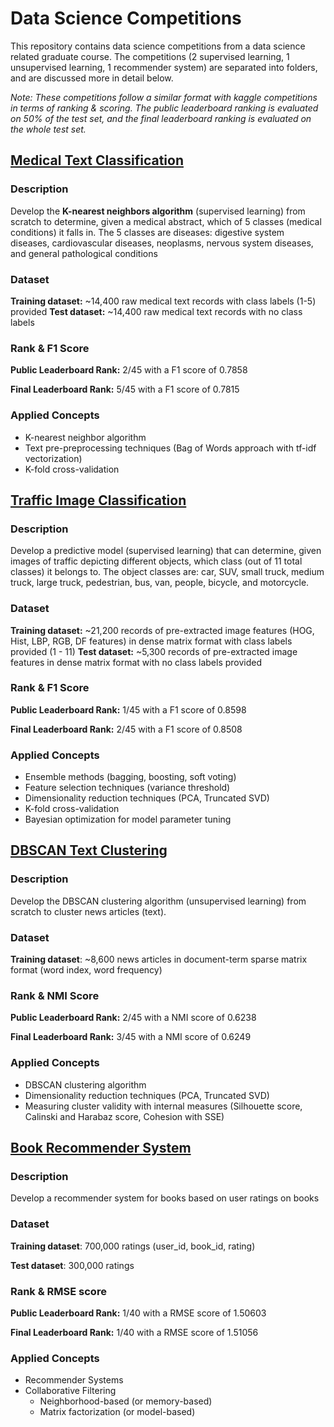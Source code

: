 # Data Science Competitions
This repository contains data science competitions from a data science related graduate course. The competitions (2 supervised learning, 1 unsupervised learning, 1 recommender system) are separated into folders, and are discussed more in detail below.

*Note: These competitions follow a similar format with kaggle competitions in terms of ranking & scoring. The public leaderboard ranking is evaluated on 50% of the test set, and the final leaderboard ranking is evaluated on the whole test set.*

## [Medical Text Classification](medical-text-classification/)
### Description
Develop the **K-nearest neighbors algorithm** (supervised learning) from scratch to determine, given a medical abstract, which of 5 classes (medical conditions) it falls in. The 5 classes are diseases: digestive system diseases, cardiovascular diseases, neoplasms, nervous system diseases, and general pathological conditions

### Dataset
**Training dataset:** ~14,400 raw medical text records with class labels (1-5) provided
**Test dataset:** ~14,400 raw medical text records with no class labels

### Rank & F1 Score

**Public Leaderboard Rank:** 2/45 with a F1 score of 0.7858

**Final Leaderboard Rank:** 5/45 with a F1 score of 0.7815

### Applied Concepts
- K-nearest neighbor algorithm
- Text pre-preprocessing techniques (Bag of Words approach with tf-idf vectorization)
- K-fold cross-validation


## [Traffic Image Classification](traffic-image-classification/)
### Description
Develop a predictive model (supervised learning) that can determine, given images of traffic depicting different objects, which class (out of 11 total classes) it belongs to. The object classes are: car, SUV, small truck, medium truck, large truck, pedestrian, bus, van, people, bicycle, and motorcycle.
### Dataset
**Training dataset:** ~21,200 records of pre-extracted image features (HOG, Hist, LBP, RGB, DF features) in dense matrix format with class labels provided (1 - 11)
**Test dataset:** ~5,300 records of pre-extracted image features in dense matrix format with no class labels provided

### Rank & F1 Score
**Public Leaderboard Rank:** 1/45 with a F1 score of 0.8598

**Final Leaderboard Rank:** 2/45 with a F1 score of 0.8508

### Applied Concepts
- Ensemble methods (bagging, boosting, soft voting)
- Feature selection techniques (variance threshold)
- Dimensionality reduction techniques (PCA, Truncated SVD)
- K-fold cross-validation
- Bayesian optimization for model parameter tuning


## [DBSCAN Text Clustering](DBSCAN-text-clustering/)
### Description
Develop the DBSCAN clustering algorithm (unsupervised learning) from scratch to cluster news articles (text).

### Dataset
**Training dataset**: ~8,600 news articles in document-term sparse matrix format (word index, word frequency)

### Rank & NMI Score
**Public Leaderboard Rank:** 2/45 with a NMI score of 0.6238

**Final Leaderboard Rank:** 3/45 with a NMI score of 0.6249

### Applied Concepts
- DBSCAN clustering algorithm
- Dimensionality reduction techniques (PCA, Truncated SVD)
- Measuring cluster validity with internal measures (Silhouette score, Calinski and Harabaz score, Cohesion with SSE)

## [Book Recommender System](book-recommender-system/)
### Description
Develop a recommender system for books based on user ratings on books

### Dataset
**Training dataset**: 700,000 ratings (user_id, book_id, rating)

**Test dataset**: 300,000 ratings

### Rank & RMSE score
**Public Leaderboard Rank:** 1/40 with a RMSE score of 1.50603

**Final Leaderboard Rank:** 1/40 with a RMSE score of 1.51056

### Applied Concepts
- Recommender Systems
- Collaborative Filtering
  - Neighborhood-based (or memory-based)
  - Matrix factorization (or model-based)
